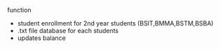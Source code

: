 function
- student enrollment for 2nd year students (BSIT,BMMA,BSTM,BSBA)
- .txt file database for each students
- updates balance
